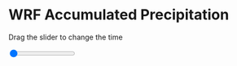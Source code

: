 <h1>WRF Accumulated Precipitation</h1>
<p>Drag the slider to change the time</p>

<div class="slidecontainer">
<input oninput='setImage(this)' class="slider" type="range" min="0" max="49" value="0" step="1" />
<img id='img'/>
</div>

<script>
var img = document.getElementById('img');
var img_array = ['/assets/images/wrf/r_wrfout_d01_2020-06-18_12:00:00.png',
'/assets/images/wrf/r_wrfout_d01_2020-06-18_13:00:00.png',
'/assets/images/wrf/r_wrfout_d01_2020-06-18_14:00:00.png',
'/assets/images/wrf/r_wrfout_d01_2020-06-18_15:00:00.png',
'/assets/images/wrf/r_wrfout_d01_2020-06-18_16:00:00.png',
'/assets/images/wrf/r_wrfout_d01_2020-06-18_17:00:00.png',
'/assets/images/wrf/r_wrfout_d01_2020-06-18_18:00:00.png',
'/assets/images/wrf/r_wrfout_d01_2020-06-18_19:00:00.png',
'/assets/images/wrf/r_wrfout_d01_2020-06-18_20:00:00.png',
'/assets/images/wrf/r_wrfout_d01_2020-06-18_21:00:00.png',
'/assets/images/wrf/r_wrfout_d01_2020-06-18_22:00:00.png',
'/assets/images/wrf/r_wrfout_d01_2020-06-18_23:00:00.png',
'/assets/images/wrf/r_wrfout_d01_2020-06-19_00:00:00.png',
'/assets/images/wrf/r_wrfout_d01_2020-06-19_01:00:00.png',
'/assets/images/wrf/r_wrfout_d01_2020-06-19_02:00:00.png',
'/assets/images/wrf/r_wrfout_d01_2020-06-19_03:00:00.png',
'/assets/images/wrf/r_wrfout_d01_2020-06-19_04:00:00.png',
'/assets/images/wrf/r_wrfout_d01_2020-06-19_05:00:00.png',
'/assets/images/wrf/r_wrfout_d01_2020-06-19_06:00:00.png',
'/assets/images/wrf/r_wrfout_d01_2020-06-19_07:00:00.png',
'/assets/images/wrf/r_wrfout_d01_2020-06-19_08:00:00.png',
'/assets/images/wrf/r_wrfout_d01_2020-06-19_09:00:00.png',
'/assets/images/wrf/r_wrfout_d01_2020-06-19_10:00:00.png',
'/assets/images/wrf/r_wrfout_d01_2020-06-19_11:00:00.png',
'/assets/images/wrf/r_wrfout_d01_2020-06-19_12:00:00.png',
'/assets/images/wrf/r_wrfout_d01_2020-06-19_13:00:00.png',
'/assets/images/wrf/r_wrfout_d01_2020-06-19_14:00:00.png',
'/assets/images/wrf/r_wrfout_d01_2020-06-19_15:00:00.png',
'/assets/images/wrf/r_wrfout_d01_2020-06-19_16:00:00.png',
'/assets/images/wrf/r_wrfout_d01_2020-06-19_17:00:00.png',
'/assets/images/wrf/r_wrfout_d01_2020-06-19_18:00:00.png',
'/assets/images/wrf/r_wrfout_d01_2020-06-19_19:00:00.png',
'/assets/images/wrf/r_wrfout_d01_2020-06-19_20:00:00.png',
'/assets/images/wrf/r_wrfout_d01_2020-06-19_21:00:00.png',
'/assets/images/wrf/r_wrfout_d01_2020-06-19_22:00:00.png',
'/assets/images/wrf/r_wrfout_d01_2020-06-19_23:00:00.png',
'/assets/images/wrf/r_wrfout_d01_2020-06-20_00:00:00.png',
'/assets/images/wrf/r_wrfout_d01_2020-06-20_01:00:00.png',
'/assets/images/wrf/r_wrfout_d01_2020-06-20_02:00:00.png',
'/assets/images/wrf/r_wrfout_d01_2020-06-20_03:00:00.png',
'/assets/images/wrf/r_wrfout_d01_2020-06-20_04:00:00.png',
'/assets/images/wrf/r_wrfout_d01_2020-06-20_05:00:00.png',
'/assets/images/wrf/r_wrfout_d01_2020-06-20_06:00:00.png',
'/assets/images/wrf/r_wrfout_d01_2020-06-20_07:00:00.png',
'/assets/images/wrf/r_wrfout_d01_2020-06-20_08:00:00.png',
'/assets/images/wrf/r_wrfout_d01_2020-06-20_09:00:00.png',
'/assets/images/wrf/r_wrfout_d01_2020-06-20_10:00:00.png',
'/assets/images/wrf/r_wrfout_d01_2020-06-20_11:00:00.png',
'/assets/images/wrf/r_wrfout_d01_2020-06-20_12:00:00.png',];
function setImage(obj)
{
        var value = obj.value;
        img.src = img_array[value];

}
</script>
